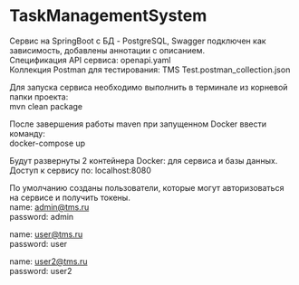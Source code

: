 # TaskManagementSystem

Сервис на SpringBoot с БД - PostgreSQL, Swagger подключен как зависимость, добавлены аннотации с описанием.  
Спецификация API сервиса: openapi.yaml  
Коллекция Postman для тестирования: TMS Test.postman_collection.json

Для запуска сервиса необходимо выполнить в терминале из корневой папки проекта:  
mvn clean package

После завершения работы maven при запущенном Docker ввести команду:   
docker-compose up

Будут развернуты 2 контейнера Docker: для сервиса и базы данных. Доступ к сервису по: localhost:8080

По умолчанию созданы пользователи, которые могут авторизоваться на сервисе и получить токены.  
name: admin@tms.ru  
password: admin

name: user@tms.ru  
password: user

name: user2@tms.ru  
password: user2



